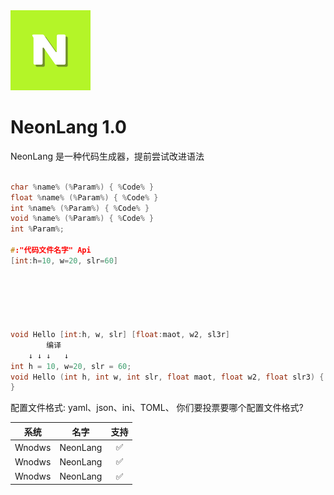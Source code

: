 <picture>
  <source media="(prefers-color-scheme: dark)" srcset="NeonLang-logo.svg">
  <img src="NeonLang-logo.svg" alt="NeonLang-Logo" height="128">
</picture>

# NeonLang 1.0

NeonLang 是一种代码生成器，提前尝试改进语法


```cpp

char %name% (%Param%) { %Code% }
float %name% (%Param%) { %Code% }
int %name% (%Param%) { %Code% }
void %name% (%Param%) { %Code% }
int %Param%;

#:"代码文件名字" Api
[int:h=10, w=20, slr=60]






void Hello [int:h, w, slr] [float:maot, w2, sl3r]
		编译
	↓ ↓	↓	↓
int h = 10, w=20, slr = 60;
void Hello (int h, int w, int slr, float maot, float w2, float slr3) {
}
```

配置文件格式: yaml、json、ini、TOML、
你们要投票要哪个配置文件格式?


| 系统 | 名字 | 支持 | 
|:--:|:--:|:--:|
| Wnodws | NeonLang | ✅ |
| Wnodws | NeonLang | ✅ |
| Wnodws | NeonLang | ✅ |
